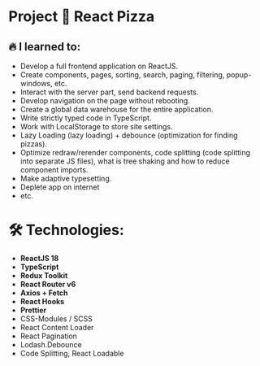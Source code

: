# Project 🍕 React Pizza

## 🔥 I learned to:

- Develop a full frontend application on ReactJS.
- Create components, pages, sorting, search, paging, filtering, popup-windows, etc.
- Interact with the server part, send backend requests.
- Develop navigation on the page without rebooting.
- Create a global data warehouse for the entire application.
- Write strictly typed code in TypeScript.
- Work with LocalStorage to store site settings.
- Lazy Loading (lazy loading) + debounce (optimization for finding pizzas).
- Optimize redraw/rerender components, code splitting (code splitting into separate JS files), what is tree shaking and how to reduce component imports.
- Make adaptive typesetting.
- Deplete app on internet
- etc.

# 🛠 Technologies:

- **ReactJS 18**
- **TypeScript**
- **Redux Toolkit**
- **React Router v6**
- **Axios + Fetch**
- **React Hooks**
- **Prettier**
- CSS-Modules / SCSS
- React Content Loader
- React Pagination
- Lodash.Debounce
- Code Splitting, React Loadable
